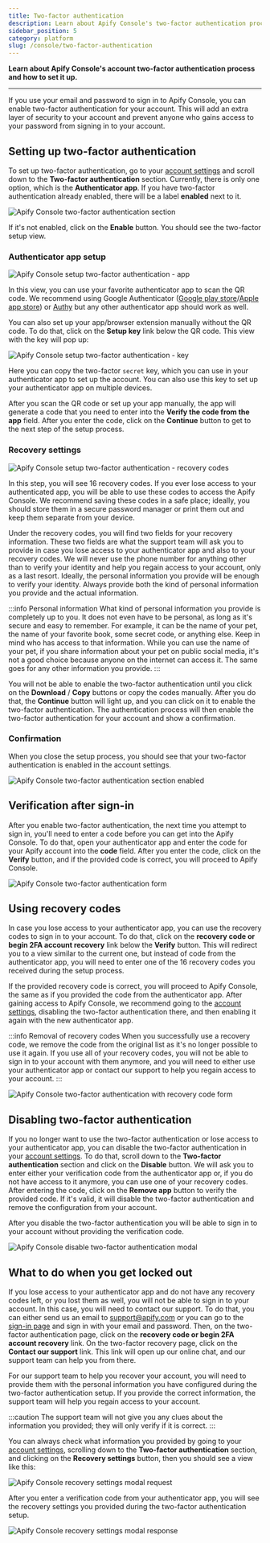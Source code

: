 ```yaml
---
title: Two-factor authentication
description: Learn about Apify Console's two-factor authentication process and how to set it up.
sidebar_position: 5
category: platform
slug: /console/two-factor-authentication
---
```


**Learn about Apify Console's account two-factor authentication process and how to set it up.**

---

If you use your email and password to sign in to Apify Console, you can enable two-factor authentication for your account. This will add an extra layer of security to your account and prevent anyone who gains access to your password from signing in to your account.

## Setting up two-factor authentication

To set up two-factor authentication, go to your [account settings](https://console.apify.com/account/settings) and scroll down to the **Two-factor authentication** section. Currently, there is only one option, which is the **Authenticator app**. If you have two-factor authentication already enabled, there will be a label **enabled** next to it.

![Apify Console two-factor authentication section](./images/console-account-two-factor-disabled.png)

If it's not enabled, click on the **Enable** button. You should see the two-factor setup view.

### Authenticator app setup

![Apify Console setup two-factor authentication - app](./images/console-two-factor-app-setup.png)

In this view, you can use your favorite authenticator app to scan the QR code. We recommend using Google Authenticator ([Google play store](https://play.google.com/store/apps/details?id=com.google.android.apps.authenticator2&hl=en_US)/[Apple app store](https://apps.apple.com/us/app/google-authenticator/id388497605)) or [Authy](https://authy.com/) but any other authenticator app should work as well.

You can also set up your app/browser extension manually without the QR code. To do that, click on the **Setup key** link below the QR code. This view with the key will pop up:

![Apify Console setup two-factor authentication - key](./images/console-setup-two-factor-auth-key.png)

Here you can copy the two-factor `secret` key, which you can use in your authenticator app to set up the account. You can also use this key to set up your authenticator app on multiple devices.

After you scan the QR code or set up your app manually, the app will generate a code that you need to enter into the **Verify the code from the app** field. After you enter the code, click on the **Continue** button to get to the next step of the setup process.

### Recovery settings

![Apify Console setup two-factor authentication - recovery codes](./images/console-two-factor-recovery-setup.png)

In this step, you will see 16 recovery codes. If you ever lose access to your authenticated app, you will be able to use these codes to access the Apify Console. We recommend saving these codes in a safe place; ideally, you should store them in a secure password manager or print them out and keep them separate from your device.

Under the recovery codes, you will find two fields for your recovery information. These two fields are what the support team will ask you to provide in case you lose access to your authenticator app and also to your recovery codes. We will never use the phone number for anything other than to verify your identity and help you regain access to your account, only as a last resort. Ideally, the personal information you provide will be enough to verify your identity. Always provide both the kind of personal information you provide and the actual information.

:::info Personal information
What kind of personal information you provide is completely up to you. It does not even have to be personal, as long as it's secure and easy to remember. For example, it can be the name of your pet, the name of your favorite book, some secret code, or anything else. Keep in mind who has access to that information. While you can use the name of your pet, if you share information about your pet on public social media, it's not a good choice because anyone on the internet can access it. The same goes for any other information you provide.
:::

You will not be able to enable the two-factor authentication until you click on the **Download** / **Copy** buttons or copy the codes manually. After you do that, the **Continue** button will light up, and you can click on it to enable the two-factor authentication. The authentication process will then enable the two-factor authentication for your account and show a confirmation.

### Confirmation

When you close the setup process, you should see that your two-factor authentication is enabled in the account settings.

![Apify Console two-factor authentication section enabled](./images/console-account-two-factor-enabled.png)


## Verification after sign-in

After you enable two-factor authentication, the next time you attempt to sign in, you'll need to enter a code before you can get into the Apify Console. To do that, open your authenticator app and enter the code for your Apify account into the **code** field. After you enter the code, click on the **Verify** button, and if the provided code is correct, you will proceed to Apify Console.

![Apify Console two-factor authentication form](./images/console-two-factor-authentication.png)

## Using recovery codes

In case you lose access to your authenticator app, you can use the recovery codes to sign in to your account. To do that, click on the **recovery code or begin 2FA account recovery** link below the **Verify** button. This will redirect you to a view similar to the current one, but instead of code from the authenticator app, you will need to enter one of the 16 recovery codes you received during the setup process.

If the provided recovery code is correct, you will proceed to Apify Console, the same as if you provided the code from the authenticator app. After gaining access to Apify Console, we recommend going to the [account settings](https://console.apify.com/account/settings), disabling the two-factor authentication there, and then enabling it again with the new authenticator app.

:::info Removal of recovery codes
When you successfully use a recovery code, we remove the code from the original list as it's no longer possible to use it again. If you use all of your recovery codes, you will not be able to sign in to your account with them anymore, and you will need to either use your authenticator app or contact our support to help you regain access to your account.
:::


![Apify Console two-factor authentication with recovery code form](./images/console-two-factor-use-recovery-code.png)

## Disabling two-factor authentication

If you no longer want to use the two-factor authentication or lose access to your authenticator app, you can disable the two-factor authentication in your [account settings](https://console.apify.com/account/settings). To do that, scroll down to the **Two-factor authentication** section and click on the **Disable** button. We will ask you to enter either your verification code from the authenticator app or, if you do not have access to it anymore, you can use one of your recovery codes. After entering the code, click on the **Remove app** button to verify the provided code. If it's valid, it will disable the two-factor authentication and remove the configuration from your account.

After you disable the two-factor authentication you will be able to sign in to your account without providing the verification code.

![Apify Console disable two-factor authentication modal](./images/console-two-factor-auth-disable.png)

## What to do when you get locked out

If you lose access to your authenticator app and do not have any recovery codes left, or you lost them as well, you will not be able to sign in to your account. In this case, you will need to contact our support. To do that, you can either send us an email to [support@apify.com](mailto:support@apify.com?subject='Locked%20out%20of%20account%20with%202FA%20enabled') or you can go to the [sign-in page](https://console.apify.com/sign-in) and sign in with your email and password. Then, on the two-factor authentication page, click on the **recovery code or begin 2FA account recovery** link. On the two-factor recovery page, click on the **Contact our support** link. This link will open up our online chat, and our support team can help you from there.

For our support team to help you recover your account, you will need to provide them with the personal information you have configured during the two-factor authentication setup. If you provide the correct information, the support team will help you regain access to your account.

:::caution
The support team will not give you any clues about the information you provided; they will only verify if it is correct.
:::

You can always check what information you provided by going to your [account settings](https://console.apify.com/account/settings), scrolling down to the **Two-factor authentication** section, and clicking on the **Recovery settings** button, then you should see a view like this:

![Apify Console recovery settings modal request](./images/console-two-factor-recovery-settings-request.png)

After you enter a verification code from your authenticator app, you will see the recovery settings you provided during the two-factor authentication setup.

![Apify Console recovery settings modal response](./images/console-two-factor-recovery-settings-revealed.png)

